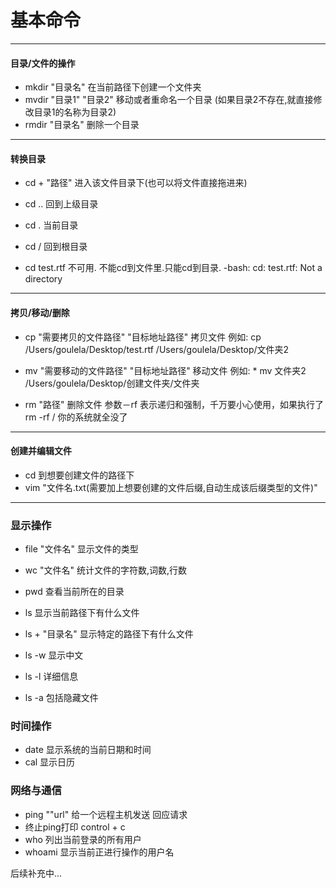 
# 基本命令
***
#### 目录/文件的操作
* mkdir "目录名"             在当前路径下创建一个文件夹  
* mvdir "目录1" "目录2"      移动或者重命名一个目录    (如果目录2不存在,就直接修改目录1的名称为目录2)  
* rmdir "目录名"             删除一个目录    
***
#### 转换目录

* cd + "路径"           进入该文件目录下(也可以将文件直接拖进来)

* cd ..                回到上级目录

* cd .                 当前目录

* cd /                 回到根目录

* cd test.rtf 不可用. 不能cd到文件里.只能cd到目录.  -bash: cd: test.rtf: Not a directory
***
#### 拷贝/移动/删除
* cp "需要拷贝的文件路径" "目标地址路径"     拷贝文件   例如: cp /Users/goulela/Desktop/test.rtf /Users/goulela/Desktop/文件夹2

* mv "需要移动的文件路径" "目标地址路径"     移动文件        例如: * mv 文件夹2 /Users/goulela/Desktop/创建文件夹/文件夹

* rm "路径"            删除文件           参数－rf 表示递归和强制，千万要小心使用，如果执行了 rm -rf / 你的系统就全没了
***
#### 创建并编辑文件
* cd 到想要创建文件的路径下 
* vim "文件名.txt(需要加上想要创建的文件后缀,自动生成该后缀类型的文件)" 
 
***
### 显示操作
* file "文件名"        显示文件的类型 
* wc   "文件名"        统计文件的字符数,词数,行数

* pwd                 查看当前所在的目录

* ls                  显示当前路径下有什么文件
* ls + "目录名"        显示特定的路径下有什么文件
* ls -w               显示中文
* ls -l               详细信息
* ls -a               包括隐藏文件


### 时间操作
* date                显示系统的当前日期和时间
* cal                 显示日历


### 网络与通信
* ping ""url"        给一个远程主机发送 回应请求 
* 终止ping打印         control + c
* who                列出当前登录的所有用户
* whoami              显示当前正进行操作的用户名

后续补充中...
